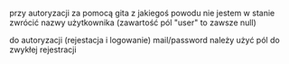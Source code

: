 przy autoryzacji za pomocą gita z jakiegoś powodu nie jestem w stanie zwrócić nazwy użytkownika (zawartość pól "user" to zawsze null)

do autoryzacji (rejestacja i logowanie) mail/password należy użyć pól do zwykłej rejestracji
